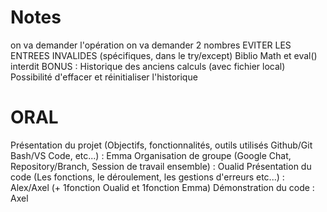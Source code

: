 # Notes
on va demander l'opération
on va demander 2 nombres
EVITER LES ENTREES INVALIDES (spécifiques, dans le try/except)
Biblio Math et eval() interdit
BONUS : Historique des anciens calculs (avec fichier local)
Possibilité d'effacer et réinitialiser l'historique

# ORAL
Présentation du projet (Objectifs, fonctionnalités, outils utilisés Github/Git Bash/VS Code, etc...) : Emma 
Organisation de groupe (Google Chat, Repository/Branch, Session de travail ensemble) : Oualid
Présentation du code (Les fonctions, le déroulement, les gestions d'erreurs etc...) : Alex/Axel (+ 1fonction Oualid et 1fonction Emma)
Démonstration du code : Axel
